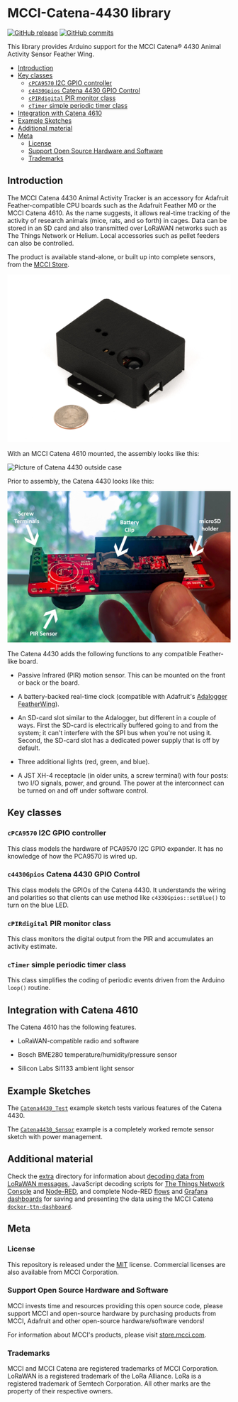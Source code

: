 # MCCI-Catena-4430 library

[![GitHub release](https://img.shields.io/github/release/mcci-catena/mcci-catena-4430.svg)](https://github.com/mcci-catena/mcci-catena-4430/releases/latest) [![GitHub commits](https://img.shields.io/github/commits-since/mcci-catena/mcci-catena-4430/latest.svg)](https://github.com/mcci-catena/mcci-catena-4430/compare/v0.5.2...master)

This library provides Arduino support for the MCCI Catena&reg; 4430 Animal Activity Sensor Feather Wing.

<!-- markdownlint-disable MD033 -->
<!-- markdownlint-capture -->
<!-- markdownlint-disable -->
<!-- TOC depthFrom:2 updateOnSave:true -->

- [Introduction](#introduction)
- [Key classes](#key-classes)
	- [`cPCA9570` I2C GPIO controller](#cpca9570-i2c-gpio-controller)
	- [`c4430Gpios` Catena 4430 GPIO Control](#c4430gpios-catena-4430-gpio-control)
	- [`cPIRdigital` PIR monitor class](#cpirdigital-pir-monitor-class)
	- [`cTimer` simple periodic timer class](#ctimer-simple-periodic-timer-class)
- [Integration with Catena 4610](#integration-with-catena-4610)
- [Example Sketches](#example-sketches)
- [Additional material](#additional-material)
- [Meta](#meta)
	- [License](#license)
	- [Support Open Source Hardware and Software](#support-open-source-hardware-and-software)
	- [Trademarks](#trademarks)

<!-- /TOC -->
<!-- markdownlint-restore -->
<!-- Due to a bug in Markdown TOC, the table is formatted incorrectly if tab indentation is set other than 4. Due to another bug, this comment must be *after* the TOC entry. -->

## Introduction

The MCCI Catena 4430 Animal Activity Tracker is an accessory for Adafruit Feather-compatible CPU boards such as the Adafruit Feather M0 or the MCCI Catena 4610. As the name suggests, it allows real-time tracking of the activity of research animals (mice, rats, and so forth) in cages. Data can be stored in an SD card and also transmitted over LoRaWAN networks such as The Things Network or Helium. Local accessories such as pellet feeders can also be controlled.

The product is available stand-alone, or built up into complete sensors, from the [MCCI Store](https://store.mcci.com/products/mcci-catena-4430-activity-sensor-wing).

![Picture of 4430 in case](assets/catena4430-black-case.jpg)

With an MCCI Catena 4610 mounted, the assembly looks like this:

![Picture of Catena 4430 outside case](assets/Catean4430-with-main-Catena.jpg)

Prior to assembly, the Catena 4430 looks like this:

![Picture of Catena 4430 without Feather](assets/AnnotatedCatena4430.-1278x864.jpg)

The Catena 4430 adds the following functions to any compatible Feather-like board.

- Passive Infrared (PIR) motion sensor. This can be mounted on the front or back or the board.

- A battery-backed real-time clock (compatible with Adafruit's [Adalogger FeatherWing](https://www.adafruit.com/product/2922)).

- An SD-card slot similar to the Adalogger, but different in a couple of ways. First the SD-card is electrically buffered going to and from the system; it can't interfere with the SPI bus when you're not using it. Second, the SD-card slot has a dedicated power supply that is off by default.

- Three additional lights (red, green, and blue).

- A JST XH-4 receptacle (in older units, a screw terminal) with four posts: two I/O signals, power, and ground. The power at the interconnect can be turned on and off under software control.

## Key classes

### `cPCA9570` I2C GPIO controller

This class models the hardware of PCA9570 I2C GPIO expander. It has no knowledge of how the PCA9570 is wired up.

### `c4430Gpios` Catena 4430 GPIO Control

This class models the GPIOs of the Catena 4430. It understands the wiring and polarities so that clients can use method like `c4330Gpios::setBlue()` to turn on the blue LED.

### `cPIRdigital` PIR monitor class

This class monitors the digital output from the PIR and accumulates an activity estimate.

### `cTimer` simple periodic timer class

This class simplifies the coding of periodic events driven from the Arduino `loop()` routine.

## Integration with Catena 4610

The Catena 4610 has the following features.

- LoRaWAN-compatible radio and software

- Bosch BME280 temperature/humidity/pressure sensor

- Silicon Labs Si1133 ambient light sensor

## Example Sketches

The [`Catena4430_Test`](examples/Catena4430_Test/Catena4430_Test.ino) example sketch tests various features of the Catena 4430.

The [`Catena4430_Sensor`](examples/Catena4430_Sensor/Catena4430_Sensor.ino) example is a completely worked remote sensor sketch with power management.

## Additional material

Check the [extra](./extra) directory for information about [decoding data from LoRaWAN messages](./extra/catena-message-port1-format-21.md), JavaScript decoding scripts for [The Things Network Console](extra/catena-message-port1-format-21-decoder-ttn.js) and [Node-RED](extra/catena-message-port1-format-21-decoder-node-red.js), and complete Node-RED [flows](extra/wakefield-nodered-flow.json) and [Grafana dashboards](extra/washington-university-catena4430-grafana.json) for saving and presenting the data using the MCCI Catena [`docker-ttn-dashboard`](https://github.com/mcci-catena/docker-ttn-dashboard).

## Meta

### License

This repository is released under the [MIT](./LICENSE) license. Commercial licenses are also available from MCCI Corporation.

### Support Open Source Hardware and Software

MCCI invests time and resources providing this open source code, please support MCCI and open-source hardware by purchasing products from MCCI, Adafruit and other open-source hardware/software vendors!

For information about MCCI's products, please visit [store.mcci.com](https://store.mcci.com/).

### Trademarks

MCCI and MCCI Catena are registered trademarks of MCCI Corporation. LoRaWAN is a registered trademark of the LoRa Alliance. LoRa is a registered trademark of Semtech Corporation. All other marks are the property of their respective owners.
